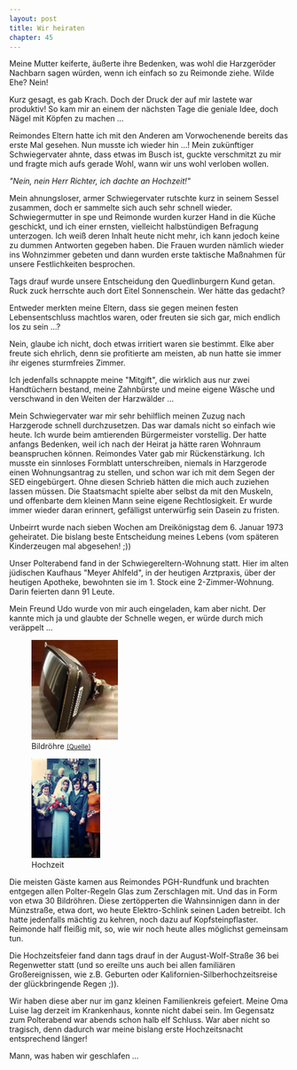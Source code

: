 ```yaml
---  
layout: post
title: Wir heiraten
chapter: 45
---  
```




Meine Mutter keiferte, äußerte ihre Bedenken, was wohl die Harzgeröder
Nachbarn sagen würden, wenn ich einfach so zu Reimonde ziehe. Wilde Ehe? Nein!

Kurz gesagt, es gab Krach. Doch der Druck der auf mir lastete war produktiv!
So kam mir an einem der nächsten Tage die geniale Idee, doch Nägel mit Köpfen
zu machen …

Reimondes Eltern hatte ich mit den Anderen am Vorwochenende bereits das erste
Mal gesehen. Nun musste ich wieder hin …! Mein zukünftiger Schwiegervater
ahnte, dass etwas im Busch ist, guckte verschmitzt zu mir und fragte mich aufs
gerade Wohl, wann wir uns wohl verloben wollen.

_"Nein, nein Herr Richter, ich dachte an Hochzeit!"_

Mein ahnungsloser, armer Schwiegervater rutschte kurz in seinem Sessel
zusammen, doch er sammelte sich auch sehr schnell wieder. Schwiegermutter in
spe und Reimonde wurden kurzer Hand in die Küche geschickt, und ich einer
ernsten, vielleicht halbstündigen Befragung unterzogen. Ich weiß deren Inhalt
heute nicht mehr, ich kann jedoch keine zu dummen Antworten gegeben haben. Die
Frauen wurden nämlich wieder ins Wohnzimmer gebeten und dann wurden erste
taktische Maßnahmen für unsere Festlichkeiten besprochen.

Tags drauf wurde unsere Entscheidung den Quedlinburgern Kund getan. Ruck zuck
herrschte auch dort Eitel Sonnenschein. Wer hätte das gedacht?

Entweder merkten meine Eltern, dass sie gegen meinen festen Lebensentschluss
machtlos waren, oder freuten sie sich gar, mich endlich los zu sein …?

Nein, glaube ich nicht, doch etwas irritiert waren sie bestimmt. Elke aber
freute sich ehrlich, denn sie profitierte am meisten, ab nun hatte sie immer
ihr eigenes sturmfreies Zimmer.

Ich jedenfalls schnappte meine "Mitgift", die wirklich aus nur zwei
Handtüchern bestand, meine Zahnbürste und meine eigene Wäsche und verschwand
in den Weiten der Harzwälder …

Mein Schwiegervater war mir sehr behilflich meinen Zuzug nach Harzgerode
schnell durchzusetzen. Das war damals nicht so einfach wie heute. Ich wurde
beim amtierenden Bürgermeister vorstellig. Der hatte anfangs Bedenken, weil
ich nach der Heirat ja hätte raren Wohnraum beanspruchen können. Reimondes
Vater gab mir Rückenstärkung. Ich musste ein sinnloses Formblatt
unterschreiben, niemals in Harzgerode einen Wohnungsantrag zu stellen, und
schon war ich mit dem Segen der SED eingebürgert. Ohne diesen Schrieb hätten
die mich auch zuziehen lassen müssen. Die Staatsmacht spielte aber selbst da
mit den Muskeln, und offenbarte dem kleinen Mann seine eigene Rechtlosigkeit.
Er wurde immer wieder daran erinnert, gefälligst unterwürfig sein Dasein zu
fristen.

Unbeirrt wurde nach sieben Wochen am Dreikönigstag dem 6. Januar 1973
geheiratet. Die bislang beste Entscheidung meines Lebens (vom späteren
Kinderzeugen mal abgesehen! ;))

Unser Polterabend fand in der Schwiegereltern-Wohnung statt. Hier im alten
jüdischen Kaufhaus "Meyer Ahlfeld", in der heutigen Arztpraxis, über der
heutigen Apotheke, bewohnten sie im 1. Stock eine 2-Zimmer-Wohnung. Darin
feierten dann 91 Leute.

Mein Freund Udo wurde von mir auch eingeladen, kam aber nicht. Der kannte mich
ja und glaubte der Schnelle wegen, er würde durch mich veräppelt …

<figure class="right"><a href="/bilder/170.jpg" title="Klicken f&uuml;r Grossansicht" rel="facebox"><img title="Bildro&#x308;hre" src="/bilder/thumb-170.png"></a><figcaption>Bildro&#x308;hre <small><a href="http://de.wikipedia.org/wiki/Datei:SW-Bildroehre-9-inches.jpg#file">(Quelle)</a></small></figcaption></figure>
 <figure class="left"><a href="/bilder/171.jpg" title="Klicken f&uuml;r Grossansicht" rel="facebox"><img title="Hochzeit" src="/bilder/thumb-171.png"></a><figcaption>Hochzeit</figcaption></figure>
 Die meisten Gäste kamen aus Reimondes PGH-Rundfunk und
brachten entgegen allen Polter-Regeln Glas zum Zerschlagen mit. Und das in
Form von etwa 30 Bildröhren. Diese zertöpperten die Wahnsinnigen dann in der
Münzstraße, etwa dort, wo heute Elektro-Schlink seinen Laden betreibt. Ich
hatte jedenfalls mächtig zu kehren, noch dazu auf Kopfsteinpflaster. Reimonde
half fleißig mit, so, wie wir noch heute alles möglichst gemeinsam tun.

Die Hochzeitsfeier fand dann tags drauf in der August-Wolf-Straße 36 bei
Regenwetter statt (und so ereilte uns auch bei allen familiären
Großereignissen, wie z.B. Geburten oder Kalifornien-Silberhochzeitsreise der
glückbringende Regen ;)).

Wir haben diese aber nur im ganz kleinen Familienkreis gefeiert. Meine Oma
Luise lag derzeit im Krankenhaus, konnte nicht dabei sein. Im Gegensatz zum
Polterabend war abends schon halb elf Schluss. War aber nicht so tragisch,
denn dadurch war meine bislang erste Hochzeitsnacht entsprechend länger!

Mann, was haben wir geschlafen …

